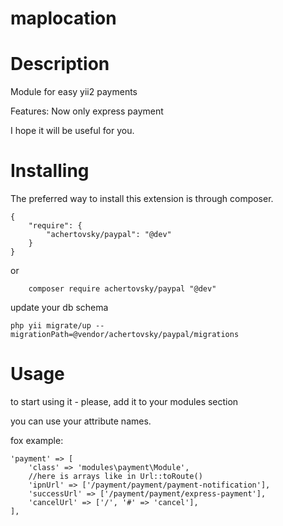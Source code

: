 # maplocation

Description
======
Module for easy yii2 payments

Features:
Now only express payment

I hope it will be useful for you. 


Installing
======
The preferred way to install this extension is through composer.

```
{
	"require": {
	    "achertovsky/paypal": "@dev"
    }
}
```

or

```
	composer require achertovsky/paypal "@dev"
```

update your db schema

```
php yii migrate/up --migrationPath=@vendor/achertovsky/paypal/migrations
```
Usage
======
to start using it - please, add it to your modules section

you can use your attribute names.

fox example: 
```
'payment' => [
    'class' => 'modules\payment\Module',
    //here is arrays like in Url::toRoute()
    'ipnUrl' => ['/payment/payment/payment-notification'],
    'successUrl' => ['/payment/payment/express-payment'],
    'cancelUrl' => ['/', '#' => 'cancel'],
],
```
